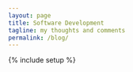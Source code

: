 ```yaml
---
layout: page
title: Software Development
tagline: my thoughts and comments
permalink: /blog/
---
```

{% include setup %}

<div id="my-tab-content" class="tab-content">


</div>

